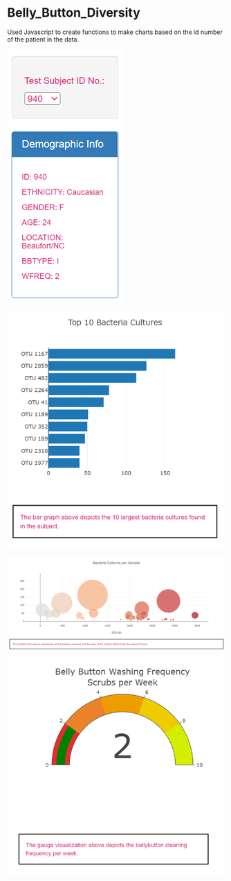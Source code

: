 # Belly_Button_Diversity

Used Javascript to create functions to make charts based on the id number of the patient in the data.

![Demographics](images/demographic.png)

![Bar](images/bar.png)

![Bubble](images/bubble.png)

![Gauge](images/gauge.png)
